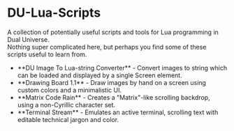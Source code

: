 # DU-Lua-Scripts
A collection of potentially useful scripts and tools for Lua programming in Dual Universe.<br>
Nothing super complicated here, but perhaps you find some of these scripts useful to learn from.<br>

<ul>
<li>**DU Image To Lua-string Converter** - Convert images to string which can be loaded and displayed by a single Screen element.</li>
<li>**Drawing Board 1.1** - Draw images by hand on a screen using custom colors and a minimalistic UI.</li>
<li>**Matrix Code Rain** - Creates a "Matrix"-like scrolling backdrop, using a non-Cyrillic character set.</li>
<li>**Terminal Stream** - Emulates an active terminal, scrolling text with editable technical jargon and color.</li>
</ul>
